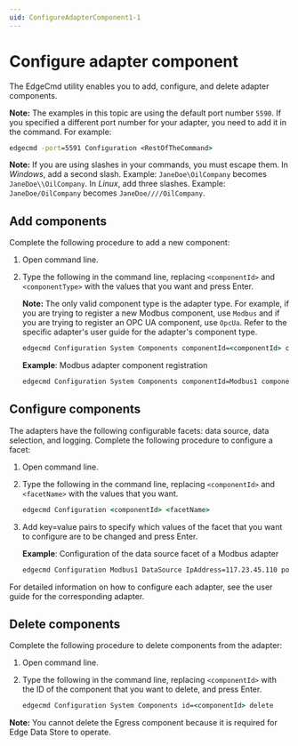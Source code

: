 ```yaml
---
uid: ConfigureAdapterComponent1-1
---
```


# Configure adapter component

The EdgeCmd utility enables you to add, configure, and delete adapter components.

**Note:** The examples in this topic are using the default port number `5590`. If you specified a different port number for your adapter, you need to add it in the command. For example:

```cmd
edgecmd -port=5591 Configuration <RestOfTheCommand>
```

**Note:** If you are using slashes in your commands, you must escape them. In *Windows*, add a second slash. Example: `JaneDoe\OilCompany` becomes `JaneDoe\\OilCompany`. In *Linux*, add three slashes. Example: `JaneDoe/OilCompany` becomes `JaneDoe////OilCompany`.

## Add components

Complete the following procedure to add a new component:

1. Open command line.
2. Type the following in the command line, replacing `<componentId>` and `<componentType>` with the values that you want and press Enter.

	**Note:** The only valid component type is the adapter type. For example, if you are trying to register a new Modbus component, use `Modbus` and if you are trying to register an OPC UA component, use `OpcUa`. Refer to the specific adapter's user guide for the adapter's component type.

	```cmd
	edgecmd Configuration System Components componentId=<componentId> componentType=<componentType>
	```

	**Example**: Modbus adapter component registration

	```cmd
	edgecmd Configuration System Components componentId=Modbus1 componentType=Modbus
	```

## Configure components

The adapters have the following configurable facets: data source, data selection, and logging. Complete the following procedure to configure a facet:

1. Open command line.
2. Type the following in the command line, replacing `<componentId>` and `<facetName>` with the values that you want.

	```cmd
	edgecmd Configuration <componentId> <facetName>
	```

3. Add key=value pairs to specify which values of the facet that you want to configure are to be changed and press Enter.

	**Example**: Configuration of the data source facet of a Modbus adapter

	```cmd
	edgecmd Configuration Modbus1 DataSource IpAddress=117.23.45.110 port=502 ConnectTimeout=15000 StreamIdPrefix="DataSource1"
	```

For detailed information on how to configure each adapter, see the user guide for the corresponding adapter.

## Delete components

Complete the following procedure to delete components from the adapter:

1. Open command line.
2. Type the following in the command line, replacing `<componentId>` with the ID of the component that you want to delete, and press Enter.

	```cmd
	edgecmd Configuration System Components id=<componentId> delete
	```

**Note:** You cannot delete the Egress component because it is required for Edge Data Store to operate.
